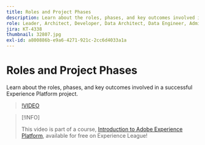 ```yaml
---
title: Roles and Project Phases
description: Learn about the roles, phases, and key outcomes involved in a successful Experience Platform project.
role: Leader, Architect, Developer, Data Architect, Data Engineer, Admin, User
jira: KT-4338
thumbnail: 32807.jpg
exl-id: a800886b-e9a6-4271-921c-2cc6d4033a1a
---
```

# Roles and Project Phases

Learn about the roles, phases, and key outcomes involved in a successful Experience Platform project.

>[!VIDEO](https://video.tv.adobe.com/v/32807?quality=12&learn=on)

>[!INFO]
>
> This video is part of a course, [Introduction to Adobe Experience Platform](https://experienceleague.adobe.com/?recommended=ExperiencePlatform-U-1-2020.1), available for free on Experience League!

